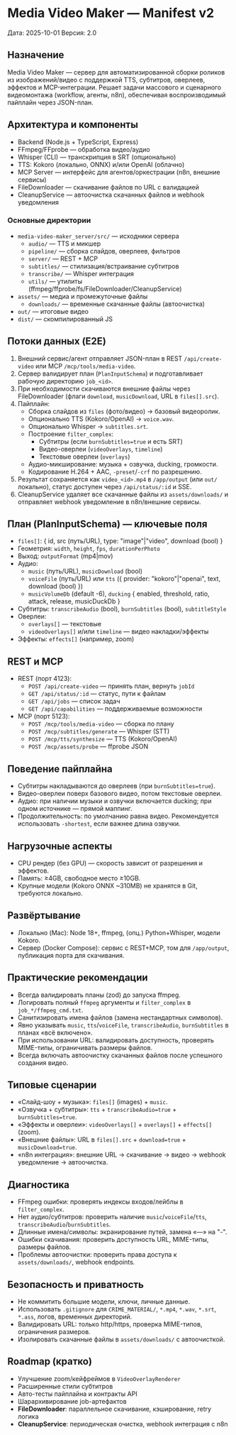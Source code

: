 # Media Video Maker — Manifest v2

Дата: 2025-10-01
Версия: 2.0

## Назначение
Media Video Maker — сервер для автоматизированной сборки роликов из изображений/видео с поддержкой TTS, субтитров, оверлеев, эффектов и MCP-интеграции. Решает задачи массового и сценарного видеомонтажа (workflow, агенты, n8n), обеспечивая воспроизводимый пайплайн через JSON-план.

## Архитектура и компоненты
- Backend (Node.js + TypeScript, Express)
- FFmpeg/FFprobe — обработка видео/аудио
- Whisper (CLI) — транскрипция в SRT (опционально)
- TTS: Kokoro (локально, ONNX) и/или OpenAI (облачно)
- MCP Server — интерфейс для агентов/оркестрации (n8n, внешние сервисы)
- FileDownloader — скачивание файлов по URL с валидацией
- CleanupService — автоочистка скачанных файлов и webhook уведомления

### Основные директории
- `media-video-maker_server/src/` — исходники сервера
  - `audio/` — TTS и микшер
  - `pipeline/` — сборка слайдов, оверлеев, фильтров
  - `server/` — REST + MCP
  - `subtitles/` — стилизация/встраивание субтитров
  - `transcribe/` — Whisper интеграция
  - `utils/` — утилиты (ffmpeg/ffprobe/fs/FileDownloader/CleanupService)
- `assets/` — медиа и промежуточные файлы
  - `downloads/` — временные скачанные файлы (автоочистка)
- `out/` — итоговые видео
- `dist/` — скомпилированный JS

## Потоки данных (E2E)
1) Внешний сервис/агент отправляет JSON-план в REST `/api/create-video` или MCP `/mcp/tools/media-video`.
2) Сервер валидирует план (`PlanInputSchema`) и подготавливает рабочую директорию `job_<id>`.
3) При необходимости скачиваются внешние файлы через FileDownloader (флаги `download`, `musicDownload`, URL в `files[].src`).
4) Пайплайн:
   - Сборка слайдов из `files` (фото/видео) → базовый видеоролик.
   - Опционально TTS (Kokoro/OpenAI) → `voice.wav`.
   - Опционально Whisper → `subtitles.srt`.
   - Построение `filter_complex`:
     - Субтитры (если `burnSubtitles=true` и есть SRT)
     - Видео-оверлеи (`videoOverlays`, `timeline`)
     - Текстовые оверлеи (`overlays`)
   - Аудио-микширование: музыка + озвучка, ducking, громкости.
   - Кодирование H.264 + AAC, `-preset`/`-crf` по разрешению.
5) Результат сохраняется как `video_<id>.mp4` в `/app/output` (или `out/` локально), статус доступен через `/api/status/:id` и SSE.
6) CleanupService удаляет все скачанные файлы из `assets/downloads/` и отправляет webhook уведомление в n8n/внешние сервисы.

## План (PlanInputSchema) — ключевые поля
- `files[]`: { id, src (путь/URL), type: "image"|"video", download (bool) }
- Геометрия: `width`, `height`, `fps`, `durationPerPhoto`
- Выход: `outputFormat` (mp4|mov)
- Аудио:
  - `music` (путь/URL), `musicDownload` (bool)
  - `voiceFile` (путь/URL) или `tts` ({ provider: "kokoro"|"openai", text, download (bool) })
  - `musicVolumeDb` (default -6), `ducking` { enabled, threshold, ratio, attack, release, musicDuckDb }
- Субтитры: `transcribeAudio` (bool), `burnSubtitles` (bool), `subtitleStyle`
- Оверлеи:
  - `overlays[]` — текстовые
  - `videoOverlays[]` и/или `timeline` — видео накладки/эффекты
- Эффекты: `effects[]` (например, zoom)

## REST и MCP
- REST (порт 4123):
  - `POST /api/create-video` — принять план, вернуть `jobId`
  - `GET /api/status/:id` — статус, пути к файлам
  - `GET /api/jobs` — список задач
  - `GET /api/capabilities` — поддерживаемые возможности
- MCP (порт 5123):
  - `POST /mcp/tools/media-video` — сборка по плану
  - `POST /mcp/subtitles/generate` — Whisper (STT)
  - `POST /mcp/tts/synthesize` — TTS (Kokoro/OpenAI)
  - `POST /mcp/assets/probe` — ffprobe JSON

## Поведение пайплайна
- Субтитры накладываются до оверлеев (при `burnSubtitles=true`).
- Видео-оверлеи поверх базового видео, потом текстовые оверлеи.
- Аудио: при наличии музыки и озвучки включается ducking; при одном источнике — прямой маппинг.
- Продолжительность: по умолчанию равна видео. Рекомендуется использовать `-shortest`, если важнее длина озвучки.

## Нагрузочные аспекты
- CPU рендер (без GPU) — скорость зависит от разрешения и эффектов.
- Память: ≥4GB, свободное место ≥10GB.
- Крупные модели (Kokoro ONNX ~310MB) не хранятся в Git, требуются локально.

## Развёртывание
- Локально (Mac): Node 18+, ffmpeg, (опц.) Python+Whisper, модели Kokoro.
- Сервер (Docker Compose): сервис с REST+MCP, том для `/app/output`, публикация порта для скачивания.

## Практические рекомендации
- Всегда валидировать планы (zod) до запуска ffmpeg.
- Логировать полный `ffmpeg` аргументы и `filter_complex` в `job_*/ffmpeg_cmd.txt`.
- Санитизировать имена файлов (замена нестандартных символов).
- Явно указывать `music`, `tts`/`voiceFile`, `transcribeAudio`, `burnSubtitles` в планах «всё включено».
- При использовании URL: валидировать доступность, проверять MIME-типы, ограничивать размеры файлов.
- Всегда включать автоочистку скачанных файлов после успешного создания видео.

## Типовые сценарии
- «Слайд-шоу + музыка»: `files[]` (images) + `music`.
- «Озвучка + субтитры»: `tts` + `transcribeAudio=true` + `burnSubtitles=true`.
- «Эффекты и оверлеи»: `videoOverlays[]` + `overlays[]` + `effects[]` (zoom).
- «Внешние файлы»: URL в `files[].src` + `download=true` + `musicDownload=true`.
- «n8n интеграция»: внешние URL → скачивание → видео → webhook уведомление → автоочистка.

## Диагностика
- FFmpeg ошибки: проверять индексы входов/лейблы в `filter_complex`.
- Нет аудио/субтитров: проверить наличие `music`/`voiceFile`/`tts`, `transcribeAudio`/`burnSubtitles`.
- Длинные имена/символы: экранирование путей, замена «—» на "-".
- Ошибки скачивания: проверить доступность URL, MIME-типы, размеры файлов.
- Проблемы автоочистки: проверить права доступа к `assets/downloads/`, webhook endpoints.

## Безопасность и приватность
- Не коммитить большие модели, ключи, личные данные.
- Использовать `.gitignore` для `CRIME_MATERIAL/`, `*.mp4`, `*.wav`, `*.srt`, `*.ass`, логов, временных директорий.
- Валидировать URL: только http/https, проверка MIME-типов, ограничения размеров.
- Изолировать скачанные файлы в `assets/downloads/` с автоочисткой.

## Roadmap (кратко)
- Улучшение zoom/кейфреймов в `VideoOverlayRenderer`
- Расширенные стили субтитров
- Авто-тесты пайплайна и контракты API
- Шарархивирование job-артефактов
- **FileDownloader**: параллельное скачивание, кэширование, retry логика
- **CleanupService**: периодическая очистка, webhook интеграция с n8n
